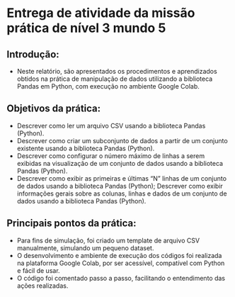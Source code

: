 # Entrega de atividade da missão prática de nível 3 mundo 5

## Introdução:
- Neste relatório, são apresentados os procedimentos e aprendizados obtidos na prática de manipulação de dados utilizando a biblioteca Pandas em Python, com execução no ambiente Google Colab.

## Objetivos da prática:
- Descrever como ler um arquivo CSV usando a biblioteca Pandas (Python).
- Descrever como criar um subconjunto de dados a partir de um conjunto existente usando a biblioteca Pandas (Python).
- Descrever como configurar o número máximo de linhas a serem exibidas na visualização de um conjunto de dados usando a biblioteca Pandas (Python).
- Descrever como exibir as primeiras e últimas “N” linhas de um conjunto de dados usando a biblioteca Pandas (Python); Descrever como exibir informações gerais sobre as colunas, linhas e dados de um conjunto de dados usando a biblioteca Pandas (Python).

## Principais pontos da prática:
- Para fins de simulação, foi criado um template de arquivo CSV manualmente, simulando um pequeno dataset.
- O desenvolvimento e ambiente de execução dos códigos foi realizada na plataforma Google Colab, por ser acessível, compatível com Python e fácil de usar. 
- O código foi comentado passo a passo, facilitando o entendimento das ações realizadas. 